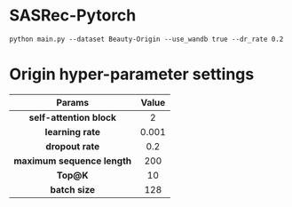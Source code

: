# SASRec-Pytorch


```
python main.py --dataset Beauty-Origin --use_wandb true --dr_rate 0.2
```



# Origin hyper-parameter settings 

|**Params**|**Value**|
|:----:|:----:|
|**self-attention block**| 2 |
|**learning rate**| 0.001 |
|**dropout rate**| 0.2 |
|**maximum sequence length**| 200 |
|**Top@K**| 10 |
|**batch size**| 128 | 
